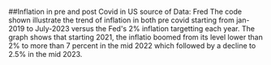 ##Inflation in pre and post Covid in US
source of Data: Fred
The code shown illustrate the trend of inflation in both pre covid starting from jan-2019 to July-2023 versus the Fed's 2% inflation targetting each year. 
The graph shows that starting 2021, the inflatio boomed from its level lower than 2% to more than 7 percent in the mid 2022 which followed by a decline to 2.5% in the mid 2023. 
